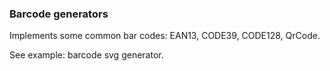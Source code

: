 ### Barcode generators

Implements some common bar codes: EAN13, CODE39, CODE128, QrCode.

See example: barcode svg generator.
